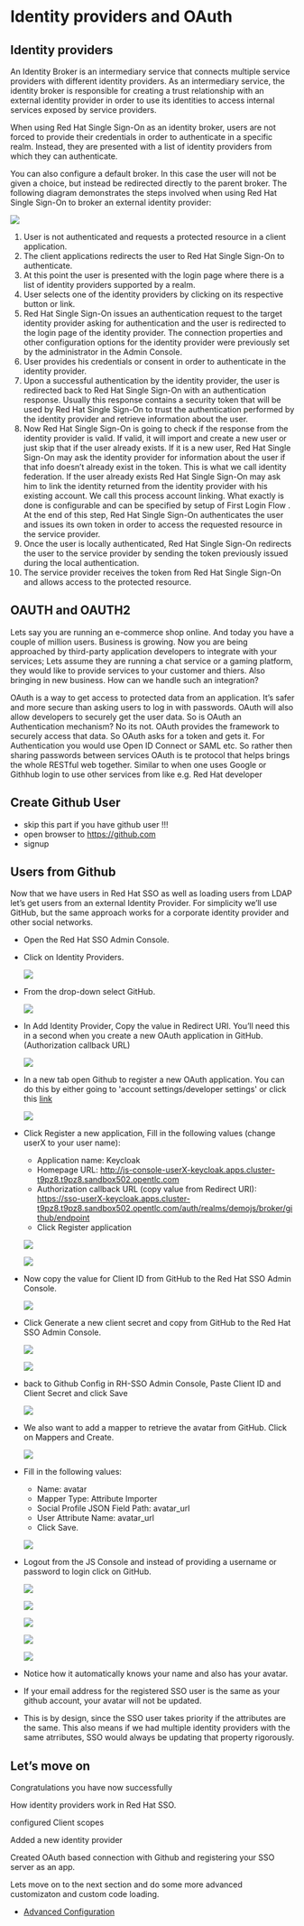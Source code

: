 # Identity providers and OAuth

## Identity providers
An Identity Broker is an intermediary service that connects multiple service providers with different identity providers. As an intermediary service, the identity broker is responsible for creating a trust relationship with an external identity provider in order to use its identities to access internal services exposed by service providers.

When using Red Hat Single Sign-On as an identity broker, users are not forced to provide their credentials in order to authenticate in a specific realm. Instead, they are presented with a list of identity providers from which they can authenticate.

You can also configure a default broker. In this case the user will not be given a choice, but instead be redirected directly to the parent broker. The following diagram demonstrates the steps involved when using Red Hat Single Sign-On to broker an external identity provider:

![](images/sso-102.png)

1. User is not authenticated and requests a protected resource in a client application.
2. The client applications redirects the user to Red Hat Single Sign-On to authenticate.
3. At this point the user is presented with the login page where there is a list of identity providers supported by a realm.
4. User selects one of the identity providers by clicking on its respective button or link.
5. Red Hat Single Sign-On issues an authentication request to the target identity provider asking for authentication and the user is redirected to the login page of the identity provider. The connection properties and other configuration options for the identity provider were previously set by the administrator in the Admin Console.
6. User provides his credentials or consent in order to authenticate in the identity provider.
7. Upon a successful authentication by the identity provider, the user is redirected back to Red Hat Single Sign-On with an authentication response. Usually this response contains a security token that will be used by Red Hat Single Sign-On to trust the authentication performed by the identity provider and retrieve information about the user.
8. Now Red Hat Single Sign-On is going to check if the response from the identity provider is valid. If valid, it will import and create a new user or just skip that if the user already exists. If it is a new user, Red Hat Single Sign-On may ask the identity provider for information about the user if that info doesn’t already exist in the token. This is what we call identity federation. If the user already exists Red Hat Single Sign-On may ask him to link the identity returned from the identity provider with his existing account. We call this process account linking. What exactly is done is configurable and can be specified by setup of First Login Flow . At the end of this step, Red Hat Single Sign-On authenticates the user and issues its own token in order to access the requested resource in the service provider.
9. Once the user is locally authenticated, Red Hat Single Sign-On redirects the user to the service provider by sending the token previously issued during the local authentication.
10. The service provider receives the token from Red Hat Single Sign-On and allows access to the protected resource.

## OAUTH and OAUTH2

Lets say you are running an e-commerce shop online. And today you have a couple of million users. Business is growing. Now you are being approached by third-party application developers to integrate with your services; Lets assume they are running a chat service or a gaming platform, they would like to provide services to your customer and thiers. Also bringing in new business. How can we handle such an integration?

OAuth is a way to get access to protected data from an application. It’s safer and more secure than asking users to log in with passwords. OAuth will also allow developers to securely get the user data. So is OAuth an Authentication mechanism? No its not. OAuth provides the framework to securely access that data. So OAuth asks for a token and gets it. For Authentication you would use Open ID Connect or SAML etc. So rather then sharing passwords between services OAuth is te protocol that helps brings the whole RESTful web together. Similar to when one uses Google or Githhub login to use other services from like e.g. Red Hat developer

## Create Github User

- skip this part if you have github user !!!
- open browser to https://github.com
- signup

## Users from Github

Now that we have users in Red Hat SSO as well as loading users from LDAP let’s get users from an external Identity Provider. For simplicity we’ll use GitHub, but the same approach works for a corporate identity provider and other social networks.

- Open the Red Hat SSO Admin Console.
- Click on Identity Providers.
  
  ![](images/sso-103.png)

- From the drop-down select GitHub.
  
  ![](images/sso-104.png)

- In Add Identity Provider, Copy the value in Redirect URI. You’ll need this in a second when you create a new OAuth application in GitHub. (Authorization callback URL)
  
  ![](images/sso-105.png)

- In a new tab open Github to register a new OAuth application. You can do this by either going to 'account settings/developer settings' or click this [link](https://github.com/settings/developers)

  ![](images/sso-106.png)

- Click Register a new application, Fill in the following values (change userX to your user name):
  - Application name: Keycloak
  - Homepage URL: http://js-console-userX-keycloak.apps.cluster-t9pz8.t9pz8.sandbox502.opentlc.com
  - Authorization callback URL (copy value from Redirect URI): https://sso-userX-keycloak.apps.cluster-t9pz8.t9pz8.sandbox502.opentlc.com/auth/realms/demojs/broker/github/endpoint
  - Click Register application

  ![](images/sso-107.png)

  ![](images/sso-108.png)

- Now copy the value for Client ID from GitHub to the Red Hat SSO Admin Console.

  ![](images/sso-109.png)

- Click Generate a new client secret and copy from GitHub to the Red Hat SSO Admin Console.

  ![](images/sso-110.png)

  ![](images/sso-111.png)

- back to Github Config in RH-SSO Admin Console, Paste Client ID and Client Secret and click Save
  
  ![](images/sso-112.png)

- We also want to add a mapper to retrieve the avatar from GitHub. Click on Mappers and Create.
  
  ![](images/sso-113.png)

- Fill in the following values:
  - Name: avatar
  - Mapper Type: Attribute Importer
  - Social Profile JSON Field Path: avatar_url
  - User Attribute Name: avatar_url
  - Click Save.
  
  ![](images/sso-114.png)

- Logout from the JS Console and instead of providing a username or password to login click on GitHub.
  
  ![](images/sss-115.png)

  ![](images/sso-116.png)

  ![](images/sso-117.png)

  ![](images/sso-118.png)

  ![](images/sso-119.png)

- Notice how it automatically knows your name and also has your avatar.
- If your email address for the registered SSO user is the same as your github account, your avatar will not be updated.
- This is by design, since the SSO user takes priority if the attributes are the same. This also means if we had multiple identity providers with the same atrributes, SSO would always be updating that property rigorously.

## Let’s move on

Congratulations you have now successfully

How identity providers work in Red Hat SSO.

configured Client scopes

Added a new identity provider

Created OAuth based connection with Github and registering your SSO server as an app.

Lets move on to the next section and do some more advanced customizaton and custom code loading.

- [Advanced Configuration](9-advanced.md)